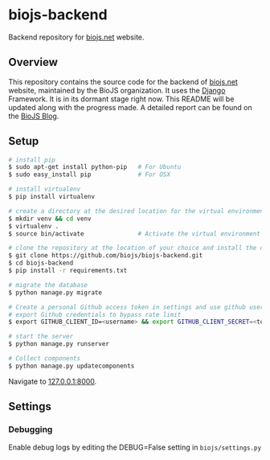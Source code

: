 # biojs-backend
Backend repository for [biojs.net](biojs.net) website.

## Overview

This repository contains the source code for the backend of [biojs.net](biojs.net) website, maintained by the BioJS organization.
It uses the [Django](https://www.djangoproject.com/) Framework. It is in its dormant stage right now. This README will be updated along with the progress made. A detailed report can be found on the [BioJS Blog](http://blog.biojs.net/).

## Setup

``` bash
# install pip
$ sudo apt-get install python-pip   # For Ubuntu
$ sudo easy_install pip             # For OSX

# install virtualenv
$ pip install virtualenv

# create a directory at the desired location for the virtual environment and create the environment
$ mkdir venv && cd venv
$ virtualenv .
$ source bin/activate               # Activate the virtual environment

# clone the repository at the location of your choice and install the dependencies
$ git clone https://github.com/biojs/biojs-backend.git
$ cd biojs-backend
$ pip install -r requirements.txt

# migrate the database
$ python manage.py migrate

# Create a personal Github access token in settings and use github username for CLIENT_ID
# export Github credentials to bypass rate limit
$ export GITHUB_CLIENT_ID=<username> && export GITHUB_CLIENT_SECRET=<token>

# start the server
$ python manage.py runserver

# Collect components
$ python manage.py updatecomponents
```

Navigate to [127.0.0.1:8000](http://127.0.0.1:8000/).

## Settings

### Debugging

Enable debug logs by editing the DEBUG=False setting in `biojs/settings.py`
